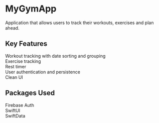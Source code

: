 # MyGymApp
Application that allows users to track their workouts, exercises and plan ahead.

## Key Features
Workout tracking with date sorting and grouping    
Exercise tracking  
Rest timer  
User authentication and persistence  
Clean UI  

## Packages Used
Firebase Auth  
SwiftUI  
SwiftData  
